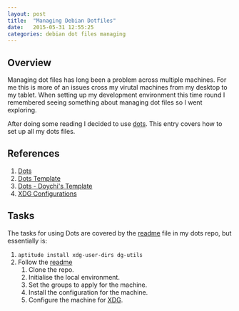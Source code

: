 ```yaml
---
layout: post
title:  "Managing Debian Dotfiles"
date:   2015-05-31 12:55:25
categories: debian dot files managing
---
```


## Overview
Managing dot files has long been a problem across multiple machines.  For me
this is more of an issues cross my virutal machines from my desktop to my
tablet.  When setting up my development environment this time round I
remembered seeing something about managing dot files so I went exploring.

After doing some reading I decided to use [dots][dots].  This entry covers how
to set up all my dots files.

## References
[dots]: https://github.com/EvanPurkhiser/dots "Dots"
[dots-tmpl]: https://github.com/EvanPurkhiser/dots-template "Dots Template"
[doychi-tmpl]: https://github.com/doychi/dots-personal "Dots Personal Template"
[xdg]: http://standards.freedesktop.org/basedir-spec/basedir-spec-latest.html "XDG Standard"

1. [Dots][dots]
1. [Dots Template][dots-tmpl]
1. [Dots - Doychi's Template][doychi-tmpl]
1. [XDG Configurations][xdg]

## Tasks

The tasks for using Dots are covered by the [readme][doychi-tmpl] file in my dots repo, but essentially is:

1. `aptitude install xdg-user-dirs dg-utils`
1. Follow the [readme][doychi-tmpl]
    1. Clone the repo.
    1. Initialise the local environment.
    1. Set the groups to apply for the machine.
    1. Install the configuration for the machine.
    1. Configure the machine for [XDG][xdg].
